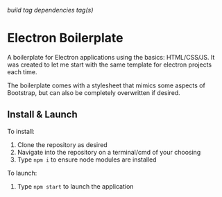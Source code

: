 _build tag_
_dependencies tag(s)_

# Electron Boilerplate

A boilerplate for Electron applications using the basics: HTML/CSS/JS. It was created to let me start with the same template for electron projects each time.

The boilerplate comes with a stylesheet that mimics some aspects of Bootstrap, but can also be completely overwritten if desired.

## Install & Launch

To install:

1. Clone the repository as desired
2. Navigate into the repository on a terminal/cmd of your choosing
3. Type `npm i` to ensure node modules are installed

To launch:

1. Type `npm start` to launch the application
